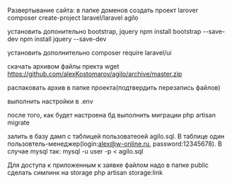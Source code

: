 Развертывание сайта:
в папке доменов создать проект larover    
    composer create-project laravel/laravel agilo
    
установить допонительно bootstrap, jquery
    npm install bootstrap --save-dev
    npm install jquery --save-dev
    
установить дополнительно
    composer require laravel/ui
    
скачать архивом файлы пректа 
    wget https://github.com/alexKostomarov/agilo/archive/master.zip
    
распаковать архив в папке проекта(подтвердить перезапись файлов)

выполнить настройки в .env

после того, как будет настроена бд
выполнить миграции
        php artisan migrate
        
 залить в базу дамп с таблицей пользоватеоей agilo.sql. В таблице один пользовтель-менеджер(login:alex@w-online.ru, password:12345678). 
 В случае mysql так:
        mysql -u user -p < agilo.sql
        
 Для доступа к приложенным к заявке файлом надо в папке public сделать симлинк на storage
        php artisan storage:link
        
        

    
  
